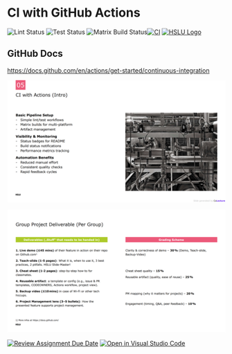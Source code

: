 # CI with GitHub Actions

![Lint Status](https://github.com/HSLU-Exercise/scope-your-project-gruppe-5/actions/workflows/python-lint.yml/badge.svg?branch=main) ![Test Status](https://github.com/HSLU-Exercise/scope-your-project-gruppe-5/actions/workflows/python-test.yml/badge.svg?branch=main) ![Matrix Build Status](https://github.com/HSLU-Exercise/scope-your-project-gruppe-5/actions/workflows/python-matrix-build.yml/badge.svg?branch=main)[![CI](https://github.com/HSLU-Exercise/scope-your-project-gruppe-5/actions/workflows/ci.yml/badge.svg)](https://github.com/HSLU-Exercise/scope-your-project-gruppe-5/actions/workflows/ci.yml) [![HSLU Logo](https://www.hslu.ch/-/media/campus/common/images/logos/hslu-logo.svg)](https://www.hslu.ch/de-ch/)




## GitHub Docs

https://docs.github.com/en/actions/get-started/continuous-integration



![CI with Actions](assets/ci_with_actions.png)

![Group Project Deliverable](assets/group_project_deliverable.png)



[![Review Assignment Due Date](https://classroom.github.com/assets/deadline-readme-button-22041afd0340ce965d47ae6ef1cefeee28c7c493a6346c4f15d667ab976d596c.svg)](https://classroom.github.com/a/YOGwUpA-)
[![Open in Visual Studio Code](https://classroom.github.com/assets/open-in-vscode-2e0aaae1b6195c2367325f4f02e2d04e9abb55f0b24a779b69b11b9e10269abc.svg)](https://classroom.github.com/online_ide?assignment_repo_id=20510281&assignment_repo_type=AssignmentRepo)
